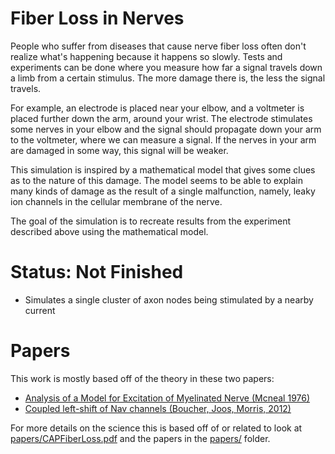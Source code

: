 Fiber Loss in Nerves
====================

People who suffer from diseases that cause nerve fiber loss often don't realize what's happening because it happens so slowly.
Tests and experiments can be done where you measure how far a signal travels down a limb from a certain stimulus. The more damage there is, the less the signal travels.

For example, an electrode is placed near your elbow, and a voltmeter is placed further down the arm, around your wrist. The electrode stimulates some nerves in your elbow and the signal should propagate down your arm to the voltmeter, where we can measure a signal. If the nerves in your arm are damaged in some way, this signal will be weaker.

This simulation is inspired by a mathematical model that gives some clues as to the nature of this damage. The model seems to be able to explain many kinds of damage as the result of a single malfunction, namely, leaky ion channels in the cellular membrane of the nerve.

The goal of the simulation is to recreate results from the experiment described above using the mathematical model.

Status: Not Finished
====================

* Simulates a single cluster of axon nodes being stimulated by a nearby current

Papers
======
This work is mostly based off of the theory in these two papers:

* [Analysis of a Model for Excitation of Myelinated Nerve (Mcneal 1976)](papers/McNealModel.pdf)
* [Coupled left-shift of Nav channels (Boucher, Joos, Morris, 2012)](papers/BoucherCLS.pdf)

For more details on the science this is based off of or related to look at [papers/CAPFiberLoss.pdf](CAPFiberLoss.pdf) and the papers in the [papers/](papers/) folder.
